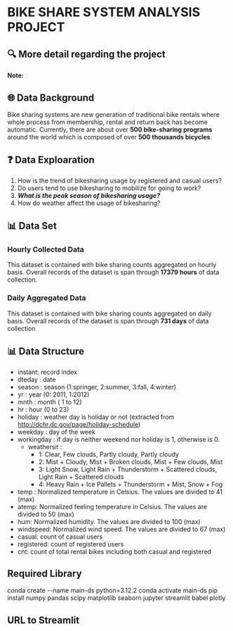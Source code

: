 # BIKE SHARE SYSTEM ANALYSIS PROJECT

## 🔍 More detail regarding the project
#### Note: 

## 🌐 Data Background
Bike sharing systems are new generation of traditional bike rentals where whole process from membership, rental and return 
back has become automatic. Currently, there are about over **500 bike-sharing programs** around the world which is composed of 
over **500 thousands bicycles**.

## ❓ Data Exploaration
1. How is the trend of bikesharing usage by registered and casual users?
2. Do users tend to use bikesharing to mobilize for going to work?
3. ***What is the peak season of bikesharing usage?***
4. How do weather affect the usage of bikesharing?

## 📊 Data Set
### Hourly Collected Data
This dataset is contained with bike sharing counts aggregated on hourly basis. Overall records of the dataset is span through **17379 hours** of data collection.
### Daily Aggregated Data
This dataset is contained with  bike sharing counts aggregated on daily basis. Overall records of the dataset is span through **731 days** of data collection

## 📊 Data Structure
- instant: record index
- dteday : date
- season : season (1:springer, 2:summer, 3:fall, 4:winter)
- yr : year (0: 2011, 1:2012)
- mnth : month ( 1 to 12)
- hr : hour (0 to 23)
- holiday : weather day is holiday or not (extracted from http://dchr.dc.gov/page/holiday-schedule)
- weekday : day of the week
- workingday : if day is neither weekend nor holiday is 1, otherwise is 0.
  + weathersit : 
	  - 1: Clear, Few clouds, Partly cloudy, Partly cloudy
	  - 2: Mist + Cloudy, Mist + Broken clouds, Mist + Few clouds, Mist
	  - 3: Light Snow, Light Rain + Thunderstorm + Scattered clouds, Light Rain + Scattered clouds
	  - 4: Heavy Rain + Ice Pallets + Thunderstorm + Mist, Snow + Fog
- temp : Normalized temperature in Celsius. The values are divided to 41 (max)
- atemp: Normalized feeling temperature in Celsius. The values are divided to 50 (max)
- hum: Normalized humidity. The values are divided to 100 (max)
- windspeed: Normalized wind speed. The values are divided to 67 (max)
- casual: count of casual users
- registered: count of registered users
- cnt: count of total rental bikes including both casual and registered

## Required Library
conda create --name main-ds python=3.12.2
conda activate main-ds
pip install numpy pandas scipy matplotlib seaborn jupyter streamlit babel plotly

## URL to Streamlit
